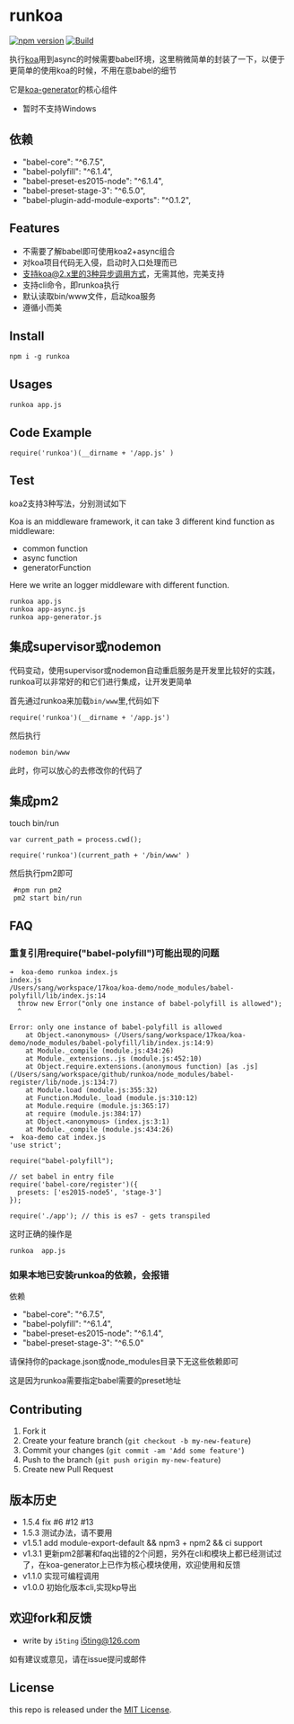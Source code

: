 # runkoa


[![npm version](https://badge.fury.io/js/runkoa.svg)](http://badge.fury.io/js/runkoa)
[![Build](https://travis-ci.org/17koa/runkoa.svg?branch=master)](https://travis-ci.org/17koa/runkoa)

执行[koa](https://github.com/koajs/koa)用到async的时候需要babel环境，这里稍微简单的封装了一下，以便于更简单的使用koa的时候，不用在意babel的细节

它是[koa-generator](https://github.com/17koa/koa-generator)的核心组件

- 暂时不支持Windows

## 依赖

- "babel-core": "^6.7.5",
- "babel-polyfill": "^6.1.4",
- "babel-preset-es2015-node": "^6.1.4",
- "babel-preset-stage-3": "^6.5.0",
- "babel-plugin-add-module-exports": "^0.1.2",

## Features

- 不需要了解babel即可使用koa2+async组合
- 对koa项目代码无入侵，启动时入口处理而已
- 支持koa@2.x里的3种异步调用方式，无需其他，完美支持
- 支持cli命令，即runkoa执行
- 默认读取bin/www文件，启动koa服务
- 遵循小而美

## Install

```
npm i -g runkoa
```

## Usages


```
runkoa app.js
```

## Code Example


```
require('runkoa')(__dirname + '/app.js' )
```

## Test

koa2支持3种写法，分别测试如下

Koa is an middleware framework, it can take 3 different kind function as middleware:

- common function
- async function
- generatorFunction

Here we write an logger middleware with different function.


```
runkoa app.js
runkoa app-async.js     
runkoa app-generator.js 
```

## 集成supervisor或nodemon

代码变动，使用supervisor或nodemon自动重启服务是开发里比较好的实践，runkoa可以非常好的和它们进行集成，让开发更简单

首先通过runkoa来加载`bin/www`里,代码如下


```
require('runkoa')(__dirname + '/app.js')
```

然后执行

```
nodemon bin/www
```

此时，你可以放心的去修改你的代码了

## 集成pm2

touch bin/run

```
var current_path = process.cwd();

require('runkoa')(current_path + '/bin/www' )
```

然后执行pm2即可

```
 #npm run pm2
 pm2 start bin/run 
```

## FAQ

### 重复引用require("babel-polyfill")可能出现的问题

```
➜  koa-demo runkoa index.js 
index.js
/Users/sang/workspace/17koa/koa-demo/node_modules/babel-polyfill/lib/index.js:14
  throw new Error("only one instance of babel-polyfill is allowed");
  ^

Error: only one instance of babel-polyfill is allowed
    at Object.<anonymous> (/Users/sang/workspace/17koa/koa-demo/node_modules/babel-polyfill/lib/index.js:14:9)
    at Module._compile (module.js:434:26)
    at Module._extensions..js (module.js:452:10)
    at Object.require.extensions.(anonymous function) [as .js] (/Users/sang/workspace/github/runkoa/node_modules/babel-register/lib/node.js:134:7)
    at Module.load (module.js:355:32)
    at Function.Module._load (module.js:310:12)
    at Module.require (module.js:365:17)
    at require (module.js:384:17)
    at Object.<anonymous> (index.js:3:1)
    at Module._compile (module.js:434:26)
➜  koa-demo cat index.js 
'use strict';
   
require("babel-polyfill");

// set babel in entry file
require('babel-core/register')({
  presets: ['es2015-node5', 'stage-3']
});

require('./app'); // this is es7 - gets transpiled
```

这时正确的操作是

```
runkoa  app.js
```

### 如果本地已安装runkoa的依赖，会报错

依赖

- "babel-core": "^6.7.5",
- "babel-polyfill": "^6.1.4",
- "babel-preset-es2015-node": "^6.1.4",
- "babel-preset-stage-3": "^6.5.0"

请保持你的package.json或node_modules目录下无这些依赖即可

这是因为runkoa需要指定babel需要的preset地址


## Contributing

1. Fork it
2. Create your feature branch (`git checkout -b my-new-feature`)
3. Commit your changes (`git commit -am 'Add some feature'`)
4. Push to the branch (`git push origin my-new-feature`)
5. Create new Pull Request

## 版本历史

- 1.5.4 fix #6 #12 #13
- 1.5.3 测试办法，请不要用
- v1.5.1 add module-export-default && npm3 + npm2 && ci support
- v1.3.1 更新pm2部署和faq出错的2个问题，另外在cli和模块上都已经测试过了，在koa-generator上已作为核心模块使用，欢迎使用和反馈
- v1.1.0 实现可编程调用
- v1.0.0 初始化版本cli,实现kp导出

## 欢迎fork和反馈

- write by `i5ting` i5ting@126.com

如有建议或意见，请在issue提问或邮件

## License

this repo is released under the [MIT
License](http://www.opensource.org/licenses/MIT).
